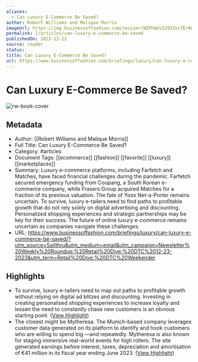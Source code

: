 ```yaml
---
aliases:
  - Can Luxury E-Commerce Be Saved?
author: Robert Williams and Malique Morris
imageUrl: https://img.businessoffashion.com/resizer/WIPhAOsI293ZocTEr6W5acyJw8E=/1200x630/filters:format(jpg):quality(70)/cloudfront-eu-central-1.images.arcpublishing.com/businessoffashion/CJMGTUYJVZGG7AZX725I3C35MM.jpg
permalink: l/articles/can-luxury-e-commerce-be-saved
publishedOn: 2023-12-22
source: reader
status: 
title: Can Luxury E-Commerce Be Saved?
url: https://www.businessoffashion.com/briefings/luxury/can-luxury-e-commerce-be-saved/?utm_source=Sailthru&utm_medium=email&utm_campaign=Newsletter%20Weekly%20Roundup:%20Retail%20Dive:%20DTC%2012-23-2023&utm_term=Retail%20Dive:%20DTC%20Weekender
---
```

# Can Luxury E-Commerce Be Saved?

![rw-book-cover](https://img.businessoffashion.com/resizer/WIPhAOsI293ZocTEr6W5acyJw8E=/1200x630/filters:format(jpg):quality(70)/cloudfront-eu-central-1.images.arcpublishing.com/businessoffashion/CJMGTUYJVZGG7AZX725I3C35MM.jpg)

## Metadata

- Author: [[Robert Williams and Malique Morris]]
- Full Title: Can Luxury E-Commerce Be Saved?
- Category: #articles
- Document Tags: [[ecommerce]] [[fashion]] [[favorite]] [[luxury]] [[marketplaces]]
- Summary: Luxury e-commerce platforms, including Farfetch and Matches, have faced financial challenges during the pandemic. Farfetch secured emergency funding from Coupang, a South Korean e-commerce company, while Frasers Group acquired Matches for a fraction of its previous valuation. The fate of Yoox Net-a-Porter remains uncertain. To survive, luxury e-tailers need to find paths to profitable growth that do not rely solely on digital advertising and discounting. Personalized shopping experiences and strategic partnerships may be key for their success. The future of online luxury e-commerce remains uncertain as companies navigate these challenges.
- URL: https://www.businessoffashion.com/briefings/luxury/can-luxury-e-commerce-be-saved/?utm_source=Sailthru&utm_medium=email&utm_campaign=Newsletter%20Weekly%20Roundup:%20Retail%20Dive:%20DTC%2012-23-2023&utm_term=Retail%20Dive:%20DTC%20Weekender

## Highlights

- To survive, luxury e-tailers need to map out paths to profitable growth without relying on digital ad blitzes and discounting. Investing in creating personalised shopping experiences to increase loyalty and lessen the need to constantly chase new customers is an obvious starting point. ([View Highlight](https://read.readwise.io/read/01hjnhtkcan3rf127w0mq3ch6d))
- The closest might be Mytheresa. The Munich-based company leverages customer data generated on its platform to identify and hook customers who are willing to spend big —and repeatedly. Mytheresa is also known for staging immersive real-world events for high rollers. The site generated earnings before interest, taxes, depreciation and amortisation of €41 million in its fiscal year ending June 2023. ([View Highlight](https://read.readwise.io/read/01hjnhywgf50vyfta5h38t3kmn))
